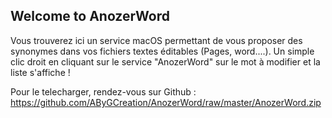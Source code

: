 ## Welcome to AnozerWord

Vous trouverez ici un service macOS permettant de vous proposer des synonymes dans vos fichiers textes éditables (Pages, word....). Un simple clic droit en cliquant sur le service "AnozerWord" sur le mot à modifier et la liste s'affiche !

Pour le telecharger, rendez-vous sur Github : https://github.com/AByGCreation/AnozerWord/raw/master/AnozerWord.zip
